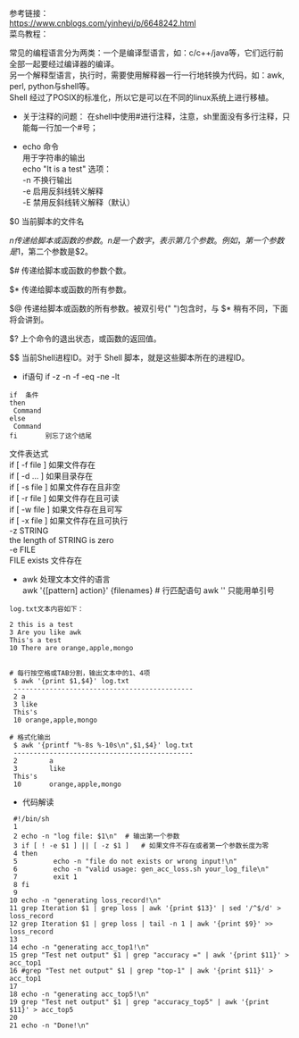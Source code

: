 参考链接：  
https://www.cnblogs.com/yinheyi/p/6648242.html  
菜鸟教程：  


常见的编程语言分为两类：一个是编译型语言，如：c/c++/java等，它们远行前全部一起要经过编译器的编译。  
另一个解释型语言，执行时，需要使用解释器一行一行地转换为代码，如：awk, perl, python与shell等。  
Shell 经过了POSIX的标准化，所以它是可以在不同的linux系统上进行移植。

- 关于注释的问题： 在shell中使用#进行注释，注意，sh里面没有多行注释，只能每一行加一个#号；  

- echo 命令  
用于字符串的输出    
echo "It is a test"
选项：  
-n 不换行输出    
-e 启用反斜线转义解释  
-E 禁用反斜线转义解释（默认）     

$0 
当前脚本的文件名

$n 
传递给脚本或函数的参数。n 是一个数字，表示第几个参数。例如，第一个参数是$1，第二个参数是$2。

$# 
传递给脚本或函数的参数个数。

$* 
传递给脚本或函数的所有参数。

$@ 
传递给脚本或函数的所有参数。被双引号(" ")包含时，与 $* 稍有不同，下面将会讲到。

$? 
上个命令的退出状态，或函数的返回值。

$$ 
当前Shell进程ID。对于 Shell 脚本，就是这些脚本所在的进程ID。

- if语句 if -z -n -f -eq -ne -lt  
```
if  条件
then
 Command
else
 Command
fi       别忘了这个结尾
```
文件表达式  
if [ -f  file ]    如果文件存在   
if [ -d ...   ]    如果目录存在  
if [ -s file  ]    如果文件存在且非空    
if [ -r file  ]    如果文件存在且可读    
if [ -w file  ]    如果文件存在且可写    
if [ -x file  ]    如果文件存在且可执行       
-z STRING  
the length of STRING is zero  
-e FILE  
FILE exists  文件存在  

- awk 处理文本文件的语言   
awk '{[pattern] action}' {filenames}   # 行匹配语句 awk '' 只能用单引号  

```shell
log.txt文本内容如下：

2 this is a test
3 Are you like awk
This's a test
10 There are orange,apple,mongo


# 每行按空格或TAB分割，输出文本中的1、4项
 $ awk '{print $1,$4}' log.txt
 ---------------------------------------------
 2 a
 3 like
 This's
 10 orange,apple,mongo

# 格式化输出
 $ awk '{printf "%-8s %-10s\n",$1,$4}' log.txt
 ---------------------------------------------
 2        a
 3        like
 This's
 10       orange,apple,mongo
```

- 代码解读  
 ``` shell
  #!/bin/sh
  1 
  2 echo -n "log file: $1\n"  # 输出第一个参数
  3 if [ ! -e $1 ] || [ -z $1 ]   # 如果文件不存在或者第一个参数长度为零
  4 then
  5         echo -n "file do not exists or wrong input!\n"
  6         echo -n "valid usage: gen_acc_loss.sh your_log_file\n"
  7         exit 1
  8 fi
  9 
 10 echo -n "generating loss_record!\n"
 11 grep Iteration $1 | grep loss | awk '{print $13}' | sed '/^$/d' > loss_record
 12 grep Iteration $1 | grep loss | tail -n 1 | awk '{print $9}' >> loss_record
 13 
 14 echo -n "generating acc_top1!\n"
 15 grep "Test net output" $1 | grep "accuracy =" | awk '{print $11}' > acc_top1
 16 #grep "Test net output" $1 | grep "top-1" | awk '{print $11}' > acc_top1
 17 
 18 echo -n "generating acc_top5!\n"
 19 grep "Test net output" $1 | grep "accuracy_top5" | awk '{print $11}' > acc_top5
 20 
 21 echo -n "Done!\n"

 ```
